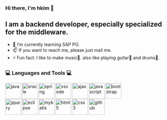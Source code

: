 ### Hi there, I'm hkim 👋

## I am a backend developer, especially specialized for the middleware.

- 🌱 I’m currently learning SAP PO.
- 📫 If you want to reach me, please just mail me.
- ⚡ Fun fact: I like to make music🎹. also like playing guitar🎸 and drums🥁.

### 💻 Languages and Tools 💻

<img align="left" alt="java" width="50px" src="https://hkim25.github.io/assets/images/icons/java-horizontal.png" />
<img align="left" alt="oracle" width="50px" src="https://hkim25.github.io/assets/images/icons/oracle.png" />
<img align="left" alt="spring" width="50px" src="https://hkim25.github.io/assets/images/icons/spring-framework.png" />
<img align="left" alt="vscode" width="50px" src="https://hkim25.github.io/assets/images/icons/visual-studio-code.png" />
<img align="left" alt="ajax" width="50px" src="https://hkim25.github.io/assets/images/icons/ajax.png" />
<img align="left" alt="javascript" width="50px" src="https://hkim25.github.io/assets/images/icons/javascript.png" />
<img align="left" alt="bootstrap" width="50px" src="https://hkim25.github.io/assets/images/icons/bootstrap.png" />
<br><br><br>
<img align="left" alt="jquery" width="50px" src="https://hkim25.github.io/assets/images/icons/jquery-vertical.png" />
<img align="left" alt="eclipse" width="50px" src="https://hkim25.github.io/assets/images/icons/eclipse-icon.png" />
<img align="left" alt="mybatis" width="50px" src="https://hkim25.github.io/assets/images/icons/mybatis.png" />
<img align="left" alt="html5" width="50px" src="https://hkim25.github.io/assets/images/icons/html5.png" />
<img align="left" alt="css3" width="50px" src="https://hkim25.github.io/assets/images/icons/css3.png" />
<img align="left" alt="github" width="50px" src="https://hkim25.github.io/assets/images/icons/github.png" />




<!--
**hkim25/hkim25** is a ✨ _special_ ✨ repository because its `README.md` (this file) appears on your GitHub profile.

Here are some ideas to get you started:


-->
